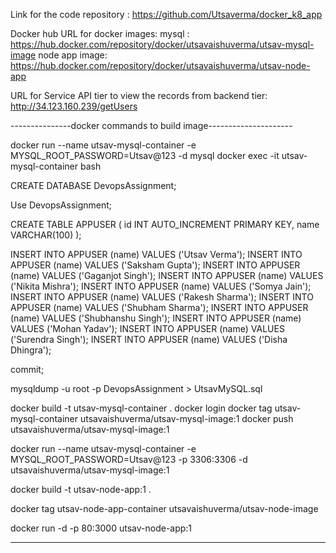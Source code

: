 
Link for the code repository : https://github.com/Utsaverma/docker_k8_app

Docker hub URL for docker images:
  mysql : https://hub.docker.com/repository/docker/utsavaishuverma/utsav-mysql-image
  node app image: https://hub.docker.com/repository/docker/utsavaishuverma/utsav-node-app

URL for Service API tier to view the records from backend tier:
  http://34.123.160.239/getUsers







---------------docker commands to build image---------------------

docker run --name utsav-mysql-container -e MYSQL_ROOT_PASSWORD=Utsav@123 -d mysql
docker exec -it utsav-mysql-container bash

CREATE DATABASE DevopsAssignment;

Use DevopsAssignment;

CREATE TABLE APPUSER (
  id INT AUTO_INCREMENT PRIMARY KEY,
  name VARCHAR(100)
);


INSERT INTO APPUSER (name) VALUES ('Utsav Verma');
INSERT INTO APPUSER (name) VALUES ('Saksham  Gupta');
INSERT INTO APPUSER (name) VALUES ('Gaganjot Singh');
INSERT INTO APPUSER (name) VALUES ('Nikita Mishra');
INSERT INTO APPUSER (name) VALUES ('Somya Jain');
INSERT INTO APPUSER (name) VALUES ('Rakesh Sharma');
INSERT INTO APPUSER (name) VALUES ('Shubham Sharma');
INSERT INTO APPUSER (name) VALUES ('Shubhanshu Singh');
INSERT INTO APPUSER (name) VALUES ('Mohan Yadav');
INSERT INTO APPUSER (name) VALUES ('Surendra Singh');
INSERT INTO APPUSER (name) VALUES ('Disha Dhingra');


commit;


mysqldump -u root -p DevopsAssignment > UtsavMySQL.sql




docker build -t utsav-mysql-container .
docker login
docker tag utsav-mysql-container utsavaishuverma/utsav-mysql-image:1
docker push utsavaishuverma/utsav-mysql-image:1



docker run  --name utsav-mysql-container -e MYSQL_ROOT_PASSWORD=Utsav@123 -p 3306:3306 -d utsavaishuverma/utsav-mysql-image:1




docker build -t utsav-node-app:1 .

docker tag utsav-node-app-container utsavaishuverma/utsav-node-image

docker run -d -p 80:3000 utsav-node-app:1

------------------------------




